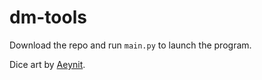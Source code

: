 # dm-tools
Download the repo and run `main.py` to launch the program.

Dice art by [Aeynit](https://aeynit.itch.io/fantasy-dices-pack).
